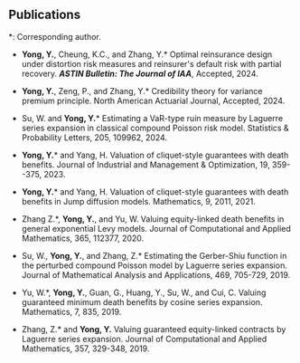 ## Publications

*: Corresponding author.

- <strong>Yong, Y.</strong>, Cheung, K.C., and Zhang, Y.* Optimal reinsurance design under distortion risk measures and reinsurer's default risk with partial recovery. <i><b>ASTIN Bulletin: The Journal of IAA</b></i>, Accepted, 2024.

- <strong>Yong, Y.</strong>, Zeng, P., and Zhang, Y.* Credibility theory for variance premium principle. North American Actuarial Journal, Accepted, 2024.

- Su, W. and <strong>Yong, Y.</strong>* Estimating a VaR-type ruin measure by Laguerre series expansion in classical compound Poisson risk model. Statistics & Probability Letters, 205, 109962, 2024.

- <strong>Yong, Y.</strong>* and Yang, H. Valuation of cliquet-style guarantees with death benefits. Journal of Industrial and Management & Optimization, 19, 359--375, 2023.

- <strong>Yong, Y.</strong>* and Yang, H. Valuation of cliquet-style guarantees with death benefits in Jump diffusion models. Mathematics, 9, 2011, 2021.

- Zhang Z.*, <strong>Yong, Y.</strong>, and Yu, W. Valuing equity-linked death benefits in general exponential Levy models. Journal of Computational and Applied Mathematics, 365, 112377, 2020.

- Su, W., <strong>Yong, Y.</strong>, and Zhang, Z.* Estimating the Gerber-Shiu function in the perturbed compound Poisson model by Laguerre series expansion. Journal of Mathematical Analysis and Applications, 469, 705-729, 2019.

- Yu, W.*, <strong>Yong, Y.</strong>, Guan, G., Huang, Y., Su, W., and Cui, C. Valuing guaranteed minimum death benefits by cosine series expansion. Mathematics, 7, 835, 2019.

- Zhang, Z.* and <strong>Yong, Y.</strong> Valuing guaranteed equity-linked contracts by Laguerre series expansion. Journal of Computational and Applied Mathematics, 357, 329-348, 2019.
